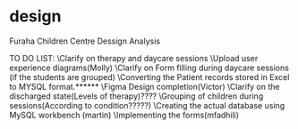 # design
Furaha Children Centre Dessign Analysis


TO DO LIST:
  \Clarify on therapy and daycare sessions
  \Upload user experience diagrams(Molly)
  \Clarify on Form filling during daycare sessions (if the students are grouped) 
  \Converting the Patient records stored in Excel to MYSQL format.******
  \Figma Design completion(Victor)
  \Clarify on the discharged state(Levels of therapy)????
  \Grouping of children during sessions(According to condition?????)
  \Creating the actual database using MySQL workbench (martin)
  \Implementing the forms(mfadhili)
